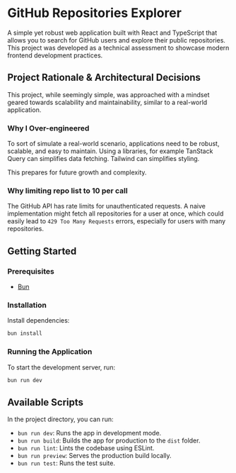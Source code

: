 # GitHub Repositories Explorer

A simple yet robust web application built with React and TypeScript that allows you to search for GitHub users and explore their public repositories. This project was developed as a technical assessment to showcase modern frontend development practices.

## Project Rationale & Architectural Decisions

This project, while seemingly simple, was approached with a mindset geared towards scalability and maintainability, similar to a real-world application.

### Why I Over-engineered

To sort of simulate a real-world scenario, applications need to be robust, scalable, and easy to maintain. Using a libraries, for example TanStack Query can simplifies data fetching. Tailwind can simplifies styling.

This prepares for future growth and complexity.

### Why limiting repo list to 10 per call

The GitHub API has rate limits for unauthenticated requests. A naive implementation might fetch all repositories for a user at once, which could easily lead to `429 Too Many Requests` errors, especially for users with many repositories.

## Getting Started

### Prerequisites

- [Bun](https://bun.sh/)

### Installation

Install dependencies:

```sh
bun install
```

### Running the Application

To start the development server, run:

```sh
bun run dev
```

## Available Scripts

In the project directory, you can run:

- `bun run dev`: Runs the app in development mode.
- `bun run build`: Builds the app for production to the `dist` folder.
- `bun run lint`: Lints the codebase using ESLint.
- `bun run preview`: Serves the production build locally.
- `bun run test`: Runs the test suite.
